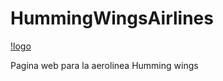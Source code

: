 # HummingWingsAirlines

[!logo](https://github.com/IngSebastianGomez/HummingWingsAirlines/blob/main/Src/Logo_HummingWings%20(3).png?raw=true)

Pagina web para la aerolinea Humming wings
